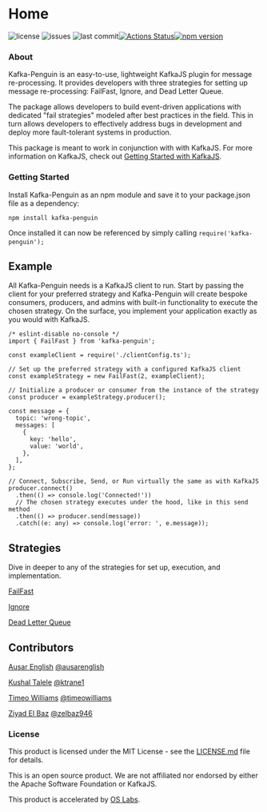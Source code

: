 # Home

![license](https://img.shields.io/github/license/oslabs-beta/kafka-penguin?color=%2357d3af) ![issues](https://img.shields.io/github/issues-raw/oslabs-beta/kafka-penguin?color=yellow) ![last commit](https://img.shields.io/github/last-commit/oslabs-beta/kafka-penguin?color=%2357d3af)​[![Actions Status](https://github.com/oslabs-beta/kafka-penguin/workflows/CI/CD%20with%20Github%20Actions/badge.svg)](https://github.com/oslabs-beta/kafka-penguin/actions)[​![npm version](https://img.shields.io/npm/v/kafka-penguin?color=%2344cc11&label=stable)​](https://www.npmjs.com/package/kafka-penguin)​‌

### About <a id="about"></a>

Kafka-Penguin is an easy-to-use, lightweight KafkaJS plugin for message re-processing. It provides developers with three strategies for setting up message re-processing: FailFast, Ignore, and Dead Letter Queue.‌

The package allows developers to build event-driven applications with dedicated "fail strategies" modeled after best practices in the field. This in turn allows developers to effectively address bugs in development and deploy more fault-tolerant systems in production.‌

This package is meant to work in conjunction with with KafkaJS. For more information on KafkaJS, check out [Getting Started with KafkaJS](https://kafka.js.org/docs/getting-started).‌

### Getting Started  <a id="getting-started"></a>

Install Kafka-Penguin as an npm module and save it to your package.json file as a dependency:

```text
npm install kafka-penguin
```

Once installed it can now be referenced by simply calling `require('kafka-penguin');`‌

## Example

All Kafka-Penguin needs is a KafkaJS client to run. Start by passing the client for your preferred strategy and Kafka-Penguin will create bespoke consumers, producers, and admins with built-in functionality to execute the chosen strategy. On the surface, you implement your application exactly as you would with KafkaJS.

```text
/* eslint-disable no-console */
import { FailFast } from 'kafka-penguin';

const exampleClient = require('./clientConfig.ts');

// Set up the preferred strategy with a configured KafkaJS client
const exampleStrategy = new FailFast(2, exampleClient);

// Initialize a producer or consumer from the instance of the strategy
const producer = exampleStrategy.producer();

const message = {
  topic: 'wrong-topic',
  messages: [
    {
      key: 'hello',
      value: 'world',
    },
  ],
};

// Connect, Subscribe, Send, or Run virtually the same as with KafkaJS
producer.connect()
  .then(() => console.log('Connected!'))
  // The chosen strategy executes under the hood, like in this send method
  .then(() => producer.send(message))
  .catch((e: any) => console.log('error: ', e.message));
```

## Strategies

Dive in deeper to any of the strategies for set up, execution, and implementation.

​[FailFast](https://app.gitbook.com/@kafka-penguin-1/s/kafka-penguin/~/drafts/-MYCUDw3CJmXz95ljr5N/strategies/readme/strategies-readme-fail-fast/@merged) ​‌

​[Ignore](https://app.gitbook.com/@kafka-penguin-1/s/kafka-penguin/~/drafts/-MYCUDw3CJmXz95ljr5N/strategies/readme/strategies-readme-ignore/@merged)​‌

​[Dead Letter Queue](https://app.gitbook.com/@kafka-penguin-1/s/kafka-penguin/~/drafts/-MYCUDw3CJmXz95ljr5N/strategies/readme/strategies-readme-dlq/@merged)​‌

## **Contributors** <a id="contributors"></a>

​[Ausar English](https://www.linkedin.com/in/ausarenglish) [@ausarenglish](https://github.com/ausarenglish)​‌

​[Kushal Talele](https://www.linkedin.com/in/kushal-talele-29040820b/) [@ktrane1](https://github.com/ktrane1)​‌

​[Timeo Williams](https://www.linkedin.com/in/timeowilliams/) [@timeowilliams](https://github.com/timeowilliams)​‌

​[Ziyad El Baz](https://www.linkedin.com/in/ziyadelbaz) [@zelbaz946](https://github.com/zelbaz946)​‌

### License <a id="license"></a>

This product is licensed under the MIT License - see the [LICENSE.md](https://github.com/oslabs-beta/kafka-penguin/blob/main/LICENSE) file for details.‌

This is an open source product. We are not affiliated nor endorsed by either the Apache Software Foundation or KafkaJS.‌

This product is accelerated by [OS Labs](https://opensourcelabs.io/).



